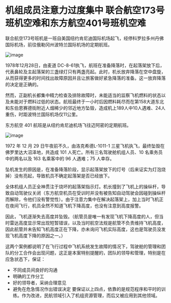 # 机组成员注意力过度集中 联合航空173号班机空难和东方航空401号班机空难

联合航空173号班机是一班自美国纽约肯尼迪国际机场起飞，经停科罗拉多州丹佛国际机场，前往俄勒冈州波特兰国际机场的定期航班。

![image](https://github.com/user-attachments/assets/c81d1373-f722-46ff-aa32-e88b4bddc7b1)


1978年12月28日，由麦道 DC-8-61执飞，航班在准备降落时，在起落架放下后，代表鼻轮及主起落架的三盏绿灯只有两盏亮起。此时，机长放弃降落在空中盘旋，从而获得更多的时间找出故障原因并且让旅客做好紧急降落的准备。这一放弃降落的决定是正确的。

然而，正副机长都集中精力检查及排除故障时，未能适当的监察飞机燃料的状态以及未能对于燃料过低的状态。航班最终于一小时后因燃料耗尽而在第158大道东北和东伯恩赛德街附近人烟稀少的邻近地方坠毁，造成机上189人中10人遇难、24人重伤，时距波特兰国际机场仅11公里。

东方航空 401 航班是从纽约肯尼迪机场飞往迈阿密的定期航班。

![image](https://github.com/user-attachments/assets/f75360e3-5f0b-4e2d-a82d-db7a92af90f5)


1972 年 12 月 29 日午夜前不久，由洛克希德L-1011-1 三星飞机执飞，最终坠毁在佛罗里达大沼泽地，共造成 101 人死亡。所有三名驾驶舱机组人员、10 名乘务员中的两名以及 163 名乘客中的 96 人遇难；75 人幸存。

坠机发生的原因是，在准备降落阶段，显示起落架放下的灯号（后来证实为灯泡烧掉）没有亮起，导致机员不确定起落架是否已经放下。

全体机组人员正全神贯注于烧坏的起落架指示灯。机长撞到了飞机上的操纵杆，导致自动驾驶仪关闭（东方航空机员在受训时并没有被告知自动驾驶会因碰到操纵杆而解除，令他们没有警觉性）。由于注意力集中在解决起落架上，加上当时飞机正在夜间飞行，机员全然不知道飞机下降高度，也没有注意到高度报警。

因此，飞机逐渐失去高度并坠毁。（航管员是唯一有发现飞机下降高度的人，但当时雷达高度显示常出现短暂错误，以及当时航空法规是航管不负责维持飞机高度，因此航管并未告知飞机高度正在下降，亦未询问飞机实际高度，这也是驾驶员没发现飞机高度下降的原因之一。）

这两个案例都说明了在飞行过程中飞机系统发生故障的情况下，驾驶舱的管理和团队的分工合作会出现问题，这正是本案特别提醒的，团队的领导和管理，特别是在应急状态下，保证：
 - 不同成员间良好的沟通
 - 明确的工作分工
 - 好的领导者，采纳合理意见
 - 避免在危急情况作出错误决定
要保证以上四点，依靠的是规范程序和平时的训练。作为改进，民航领域引入了机组资源管理，而后又被应用到其他领域。
